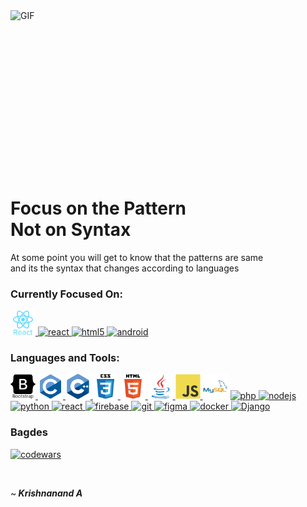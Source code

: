 
<!-- # Hi there 👋  I'm Krishnanand A -->



<img align="right" alt="GIF" width="1000" height="300" src="https://i.pinimg.com/originals/89/73/85/89738558f880c3daf3317397bc0a1fac.gif" />

<h1> Focus on the Pattern 
    <br>Not on Syntax </h1>
    <p>At some point you will get to know that the patterns are same <br>and its the syntax that changes according to languages</p>

<h3 align="left">Currently Focused On:</h3>

 <a href="https://reactjs.org/" target="_blank" rel="noreferrer"> <img
      src="https://raw.githubusercontent.com/devicons/devicon/master/icons/react/react-original-wordmark.svg"
      alt="react" width="40" height="40" /> </a>
      <a href="" target="_blank" rel="noreferrer"> <img
      src="https://www.datocms-assets.com/75941/1657707878-nextjs_logo.png"
      alt="react" width="40" height="40" /> </a>
      <a href="" target="_blank" rel="noreferrer"> <img
      src="https://upload.wikimedia.org/wikipedia/commons/thumb/d/d5/Tailwind_CSS_Logo.svg/800px-Tailwind_CSS_Logo.svg.png"
      alt="html5" width="40" height="30" /> </a>
       <a href="" target="_blank" rel="noreferrer"> <img
      src="https://upload.wikimedia.org/wikipedia/commons/thumb/c/c1/Android_Studio_icon_%282023%29.svg/1200px-Android_Studio_icon_%282023%29.svg.png"
      alt="android" width="40" height="40" /> </a>

      
     
     

<h3 align="left">Languages and Tools:</h3>

<p align="left"> <tr><td> <a href="https://getbootstrap.com" target="_blank" rel="noreferrer">
    <img src="https://raw.githubusercontent.com/devicons/devicon/master/icons/bootstrap/bootstrap-plain-wordmark.svg"
      alt="bootstrap" width="40" height="40" /> </a> <a href="https://www.cprogramming.com/" target="_blank"
    rel="noreferrer"> <img src="https://raw.githubusercontent.com/devicons/devicon/master/icons/c/c-original.svg"
      alt="c" width="40" height="40" /> </a> <a href="https://www.w3schools.com/cpp/" target="_blank" rel="noreferrer">
    <img src="https://raw.githubusercontent.com/devicons/devicon/master/icons/cplusplus/cplusplus-original.svg"
      alt="cplusplus" width="40" height="40" /> </a> <a href="https://www.w3schools.com/css/" target="_blank"
    rel="noreferrer"> <img
      src="https://raw.githubusercontent.com/devicons/devicon/master/icons/css3/css3-original-wordmark.svg" alt="css3"
      width="40" height="40" /> </a> <a href="https://www.w3.org/html/" target="_blank" rel="noreferrer"> <img
      src="https://raw.githubusercontent.com/devicons/devicon/master/icons/html5/html5-original-wordmark.svg"
      alt="html5" width="40" height="40" /> </a> <a href="https://www.java.com" target="_blank" rel="noreferrer"> <img
      src="https://raw.githubusercontent.com/devicons/devicon/master/icons/java/java-original.svg" alt="java" width="40"
      height="40" /> </a> <a href="https://developer.mozilla.org/en-US/docs/Web/JavaScript" target="_blank"
    rel="noreferrer"> <img
      src="https://raw.githubusercontent.com/devicons/devicon/master/icons/javascript/javascript-original.svg"
      alt="javascript" width="40" height="40" /> </a><a href="https://www.mysql.com/" target="_blank" rel="noreferrer"><img
      src="https://raw.githubusercontent.com/devicons/devicon/master/icons/mysql/mysql-original-wordmark.svg"
      alt="mysql" width="40" height="40" /></a> <a href="https://www.php.net/" target="_blank" rel="noreferrer"><img
      src="https://www.php.net/images/logos/new-php-logo.svg"
      alt="php" width="40" height="40" /> </a><a href="https://nodejs.org" target="_blank" rel="noreferrer"><img
      src="https://www.simplior.com/wp-content/uploads/2022/05/nodejs-white-web-story.png"
      alt="nodejs" width="60" height="40" /> </a>  <a href="https://www.python.org" target="_blank" rel="noreferrer"> <img
      src="https://s3.dualstack.us-east-2.amazonaws.com/pythondotorg-assets/media/community/logos/python-logo-only.png" alt="python"
      width="40" height="40" /> </a> <a href="https://reactjs.org/" target="_blank" rel="noreferrer"> <img
      src="https://cdn4.iconfinder.com/data/icons/logos-3/600/React.js_logo-512.png"
      alt="react" width="40" height="40" /> </a><a href="https://firebase.google.com/" target="_blank" rel="noreferrer"> <img
      src="https://firebase.google.com/static/downloads/brand-guidelines/PNG/logo-vertical.png"
      alt="firebase" width="auto" height="50" /> </a> <a href="#" target="_blank" rel="noreferrer"> <img
      src="https://cdn.jsdelivr.net/gh/devicons/devicon/icons/git/git-plain.svg"
      alt="git" width="40" height="40" /> </a> <a href="#" target="_blank" rel="noreferrer"> 
            <img src="https://cdn.jsdelivr.net/gh/devicons/devicon/icons/figma/figma-original.svg" 
      alt="figma" width="40" height="40" /> </a> 
          <a href="https://www.docker.com/" target="_blank" rel="noreferrer"> 
            <img src="https://cdn.jsdelivr.net/gh/devicons/devicon/icons/docker/docker-original.svg"
      alt="docker" width="40" height="40" /> </a> <a href="https://www.djangoproject.com/" target="_blank" rel="noreferrer"> 
            <img src="https://static.djangoproject.com/img/logos/django-logo-negative.svg"
      alt="Django" width="70" height="70" /> </a>
           </p>
      
<h3>Bagdes</h3>
<p><a href="https://www.codewars.com/users/krishnanand654"><img src="https://www.codewars.com/users/krishnanand654/badges/small" alt="codewars" /> </a></p>
<br>


<p>~<em><b> Krishnanand A </b><em></p>
